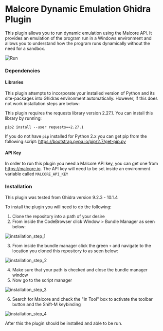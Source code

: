 # Malcore Dynamic Emulation Ghidra Plugin

This plugin allows you to run dynamic emulation using the Malcore API. It provides an emulation of the program run in a Windows environment and allows you to understand how the program runs dynamically without the need for a sandbox.

![Run](https://user-images.githubusercontent.com/14183473/204192515-fbfd29c2-d53b-43f7-94a9-f27f959c9d72.gif)

### Dependencies

#### Libraries

This plugin attempts to incorporate your installed version of Python and its site-packages into Ghidras environment automatically. However, if this does not work installation steps are below:

This plugin requires the requests library version 2.27.1. You can install this library by running:

```
pip2 install --user requests==2.27.1
```

If you do not have `pip` installed for Python 2.x you can get pip from the following script: https://bootstrap.pypa.io/pip/2.7/get-pip.py

#### API Key

In order to run this plugin you need a Malcore API key, you can get one from https://malcore.io. The API key will need to be set inside an environment variable called `MALCORE_API_KEY`

### Installation

This plugin was tested from Ghidra version 9.2.3 - 10.1.4

To install the plugin you will need to do the following:

1. Clone the repository into a path of your desire
2. From inside the CodeBrowser click Window > Bundle Manager as seen below:

![installation_step_1](https://user-images.githubusercontent.com/14183473/204193086-689c6c0a-dbbe-42f6-abe4-908e8f5daa0d.jpg)

3. From inside the bundle manager click the green `+` and navigate to the location you cloned this repository to as seen below:

![installation_step_2](https://user-images.githubusercontent.com/14183473/204194399-7fe159b5-9f41-41df-bbc8-3ce7134e269a.jpg)

4. Make sure that your path is checked and close the bundle manager window
5. Now go to the script manager

![installation_step_3](https://user-images.githubusercontent.com/14183473/204193660-b2f76114-ecda-4ef8-9b5b-5dc3f3090c72.jpg)

6. Search for Malcore and check the "In Tool" box to activate the toolbar button and the Shift-M keybinding

![installation_step_4](https://user-images.githubusercontent.com/14183473/204193855-68bd016b-dbec-4f59-8c4a-752b50b0302d.jpg)

After this the plugin should be installed and able to be run.